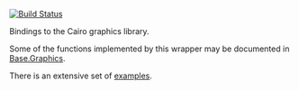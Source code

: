 [![Build Status](https://travis-ci.org/JuliaLang/Cairo.jl.svg)](https://travis-ci.org/JuliaLang/Cairo.jl)

Bindings to the Cairo graphics library.

Some of the functions implemented by this wrapper may be documented in [Base.Graphics](http://docs.julialang.org/en/release-0.2/stdlib/graphics/).

There is an extensive set of [examples](samples/Samples.md).
